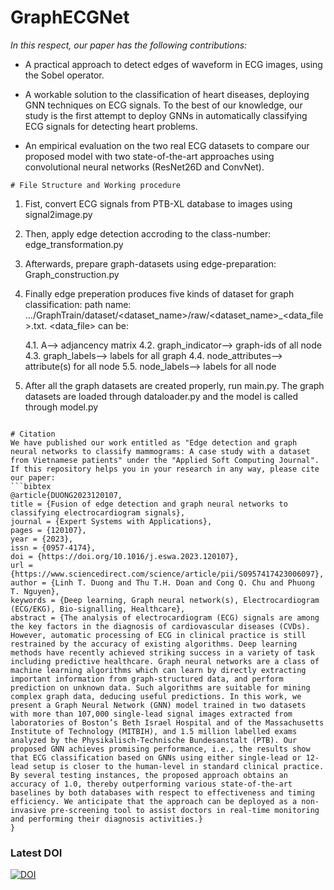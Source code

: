 # GraphECGNet

*In this respect, our paper has the following contributions:*

- A practical approach to detect edges of waveform in ECG images, using the Sobel operator.

- A workable solution to the classification of heart diseases, deploying GNN techniques on ECG signals. To the best of our knowledge, our study is the first attempt to deploy GNNs in automatically classifying ECG signals for detecting heart problems.

- An empirical evaluation on the two real ECG datasets to compare our proposed model with two state-of-the-art approaches using convolutional neural networks (ResNet26D and ConvNet).

```
# File Structure and Working procedure
```
1. Fist, convert ECG signals from PTB-XL database to images using signal2image.py
2. Then, apply edge detection accroding to the class-number: edge_transformation.py
3. Afterwards, prepare graph-datasets using edge-preparation: Graph_construction.py
4. Finally edge preperation produces five kinds of dataset for graph classification:
  path name: .../GraphTrain/dataset/<dataset_name>/raw/<dataset_name>_<data_file>.txt. 
  <data_file> can be:
    
    4.1. A--> adjancency matrix 
    4.2. graph_indicator--> graph-ids of all node 
    4.3. graph_labels--> labels for all graph 
    4.4. node_attributes--> attribute(s) for all node 
    5.5. node_labels--> labels for all node
5. After all the graph datasets are created properly, run main.py. The graph datasets are loaded through dataloader.py and the model is called through model.py
```

# Citation
We have published our work entitled as "Edge detection and graph neural networks to classify mammograms: A case study with a dataset from Vietnamese patients" under the "Applied Soft Computing Journal". If this repository helps you in your research in any way, please cite our paper:
```bibtex
@article{DUONG2023120107,
title = {Fusion of edge detection and graph neural networks to classifying electrocardiogram signals},
journal = {Expert Systems with Applications},
pages = {120107},
year = {2023},
issn = {0957-4174},
doi = {https://doi.org/10.1016/j.eswa.2023.120107},
url = {https://www.sciencedirect.com/science/article/pii/S0957417423006097},
author = {Linh T. Duong and Thu T.H. Doan and Cong Q. Chu and Phuong T. Nguyen},
keywords = {Deep learning, Graph neural network(s), Electrocardiogram (ECG/EKG), Bio-signalling, Healthcare},
abstract = {The analysis of electrocardiogram (ECG) signals are among the key factors in the diagnosis of cardiovascular diseases (CVDs). However, automatic processing of ECG in clinical practice is still restrained by the accuracy of existing algorithms. Deep learning methods have recently achieved striking success in a variety of task including predictive healthcare. Graph neural networks are a class of machine learning algorithms which can learn by directly extracting important information from graph-structured data, and perform prediction on unknown data. Such algorithms are suitable for mining complex graph data, deducing useful predictions. In this work, we present a Graph Neural Network (GNN) model trained in two datasets with more than 107,000 single-lead signal images extracted from laboratories of Boston’s Beth Israel Hospital and of the Massachusetts Institute of Technology (MITBIH), and 1.5 million labelled exams analyzed by the Physikalisch-Technische Bundesanstalt (PTB). Our proposed GNN achieves promising performance, i.e., the results show that ECG classification based on GNNs using either single-lead or 12-lead setup is closer to the human-level in standard clinical practice. By several testing instances, the proposed approach obtains an accuracy of 1.0, thereby outperforming various state-of-the-art baselines by both databases with respect to effectiveness and timing efficiency. We anticipate that the approach can be deployed as a non-invasive pre-screening tool to assist doctors in real-time monitoring and performing their diagnosis activities.}
}
```
### Latest DOI

[![DOI](https://doi.org/10.1016/j.eswa.2023.120107)](https://doi.org/10.1016/j.eswa.2023.120107)
